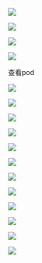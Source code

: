 ![](E:\yangfei\技术总结\images\2022-07-06-17-14-21-image.png)

![](E:\yangfei\技术总结\images\2022-07-06-17-14-36-image.png)

![](E:\yangfei\技术总结\images\2022-07-06-17-20-33-image.png)

![](E:\yangfei\技术总结\images\2022-07-06-17-25-42-image.png)

查看pod

![](E:\yangfei\技术总结\images\2022-07-06-17-45-19-image.png)

![](E:\yangfei\技术总结\images\2022-07-06-17-54-56-image.png)

![](E:\yangfei\技术总结\images\2022-07-06-17-55-07-image.png)

![](E:\yangfei\技术总结\images\2022-07-07-17-39-36-image.png)



![](E:\yangfei\技术总结\images\2022-07-07-17-40-07-image.png)

![](E:\yangfei\技术总结\images\2022-07-07-17-40-43-image.png)

![](E:\yangfei\技术总结\images\2022-07-07-17-36-39-image.png)

![](E:\yangfei\技术总结\images\2022-07-07-17-41-49-image.png)

![](E:\yangfei\技术总结\images\2022-07-07-17-43-35-image.png)

![](E:\yangfei\技术总结\images\2022-07-07-17-47-51-image.png)

![](E:\yangfei\技术总结\images\2022-07-07-17-50-28-image.png)

![](E:\yangfei\技术总结\images\2022-07-07-17-50-44-image.png)
